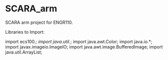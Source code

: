 # SCARA_arm
SCARA arm project for ENGR110.

Libraries to Import:

import ecs100.*;
import java.util.*;
import java.awt.Color;
import java.io.*;
import javax.imageio.ImageIO;
import java.awt.image.BufferedImage;
import java.util.ArrayList;
